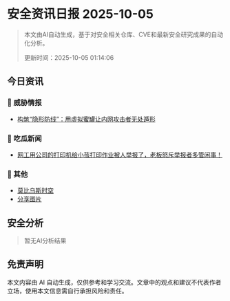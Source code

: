 
# 安全资讯日报 2025-10-05

> 本文由AI自动生成，基于对安全相关仓库、CVE和最新安全研究成果的自动化分析。
> 
> 更新时间：2025-10-05 01:14:06

<!-- more -->

## 今日资讯

### 🎯 威胁情报

* [构筑“隐形防线”：用虚拟蜜罐让内网攻击者无处遁形](https://mp.weixin.qq.com/s?__biz=Mzg2MjgwMzIxMA==&mid=2247485426&idx=1&sn=7aed785acca75526eac756aaf1c097db)

### 🍉 吃瓜新闻

* [网工用公司的打印机给小孩打印作业被人举报了，老板怒斥举报者多管闲事！](https://mp.weixin.qq.com/s?__biz=MzUyNTExOTY1Nw==&mid=2247531892&idx=1&sn=0ba190d0d7d9d25f6438ba172a278f95)

### 📌 其他

* [莫比乌斯时空](https://mp.weixin.qq.com/s?__biz=MzUzMjQyMDE3Ng==&mid=2247488677&idx=1&sn=6b4fc70982f17789f348841933e3cdc0)
* [分享图片](https://mp.weixin.qq.com/s?__biz=MzI3Njc1MjcxMg==&mid=2247496500&idx=1&sn=83011fea4ab0aed2c3514a0b1a7a6509)

## 安全分析

> 暂无AI分析结果



## 免责声明
本文内容由 AI 自动生成，仅供参考和学习交流。文章中的观点和建议不代表作者立场，使用本文信息需自行承担风险和责任。
